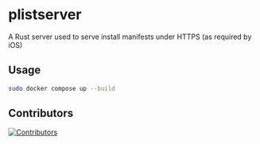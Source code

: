 # plistserver
A Rust server used to serve install manifests under HTTPS (as required by iOS)

## Usage

```bash
sudo docker compose up --build
```

## Contributors
[![Contributors](https://contrib.rocks/image?repo=castdrian/plistserver)](https://github.com/castdrian/plistserver/graphs/contributors)
